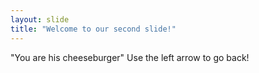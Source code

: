 ```yaml
---
layout: slide
title: "Welcome to our second slide!"
---
```

"You are his cheeseburger"
Use the left arrow to go back!
